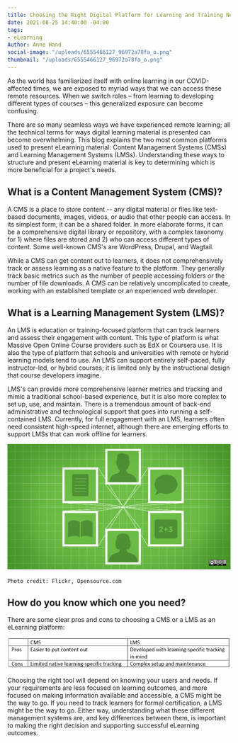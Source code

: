 ```yaml
---
title: Choosing the Right Digital Platform for Learning and Training Needs
date: 2021-08-25 14:40:00 -04:00
tags:
- eLearning
Author: Anne Hand
social-image: "/uploads/6555466127_96972a78fa_o.png"
thumbnail: "/uploads/6555466127_96972a78fa_o.png"
---
```


As the world has familiarized itself with online learning in our COVID-affected times, we are exposed to myriad ways that we can access these remote resources. When we switch roles – from learning to developing different types of courses – this generalized exposure can become confusing.

There are so many seamless ways we have experienced remote learning; all the technical terms for ways digital learning material is presented can become overwhelming. This blog explains the two most common platforms used to present eLearning material: Content Management Systems (CMSs) and Learning Management Systems (LMSs). Understanding these ways to structure and present eLearning material is key to determining which is more beneficial for a project's needs.

<!--more-->

## What is a Content Management System (CMS)?

A CMS is a place to store content -- any digital material or files like text-based documents, images, videos, or audio that other people can access. In its simplest form, it can be a shared folder. In more elaborate forms, it can be a comprehensive digital library or repository, with a complex taxonomy for 1) where files are stored and 2) who can access different types of content. Some well-known CMS's are WordPress, Drupal, and Wagtail.

While a CMS can get content out to learners, it does not comprehensively track or assess learning as a native feature to the platform. They generally track basic metrics such as the number of people accessing folders or the number of file downloads. A CMS can be relatively uncomplicated to create, working with an established template or an experienced web developer.

## What is a Learning Management System (LMS)?

An LMS is education or training-focused platform that can track learners and assess their engagement with content. This type of platform is what Massive Open Online Course providers such as EdX or Coursera use. It is also the type of platform that schools and universities with remote or hybrid learning models tend to use. An LMS can support entirely self-paced, fully instructor-led, or hybrid courses; it is limited only by the instructional design that course developers imagine.

LMS's can provide more comprehensive learner metrics and tracking and mimic a traditional school-based experience, but it is also more complex to set up, use, and maintain. There is a tremendous amount of back-end administrative and technological support that goes into running a self-contained LMS. Currently, for full engagement with an LMS, learners often need consistent high-speed internet, although there are emerging efforts to support LMSs that can work offline for learners.

![6555466127_96972a78fa_o.png](/uploads/6555466127_96972a78fa_o.png)

`Photo credit: Flickr, Opensource.com`

## How do you know which one you need?

There are some clear pros and cons to choosing a CMS or a LMS as an eLearning platform:

![pros and cons cms lms.png](/uploads/pros%20and%20cons%20cms%20lms.png)

Choosing the right tool will depend on knowing your users and needs. If your requirements are less focused on learning outcomes, and more focused on making information available and accessible, a CMS might be the way to go. If you need to track learners for formal certification, a LMS might be the way to go. Either way, understanding what these different management systems are, and key differences between them, is important to making the right decision and supporting successful eLearning outcomes.